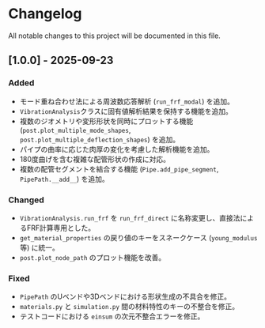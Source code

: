 # Changelog

All notable changes to this project will be documented in this file.

## [1.0.0] - 2025-09-23

### Added
- モード重ね合わせ法による周波数応答解析 (`run_frf_modal`) を追加。
- `VibrationAnalysis`クラスに固有値解析結果を保持する機能を追加。
- 複数のジオメトリや変形形状を同時にプロットする機能 (`post.plot_multiple_mode_shapes`, `post.plot_multiple_deflection_shapes`) を追加。
- パイプの曲率に応じた肉厚の変化を考慮した解析機能を追加。
- 180度曲げを含む複雑な配管形状の作成に対応。
- 複数の配管セグメントを結合する機能 (`Pipe.add_pipe_segment`, `PipePath.__add__`) を追加。

### Changed
- `VibrationAnalysis.run_frf` を `run_frf_direct` に名称変更し、直接法によるFRF計算専用とした。
- `get_material_properties` の戻り値のキーをスネークケース (`young_modulus` 等) に統一。
- `post.plot_node_path` のプロット機能を改善。

### Fixed
- `PipePath` のUベンドや3Dベンドにおける形状生成の不具合を修正。
- `materials.py` と `simulation.py` 間の材料特性のキーの不整合を修正。
- テストコードにおける `einsum` の次元不整合エラーを修正。
